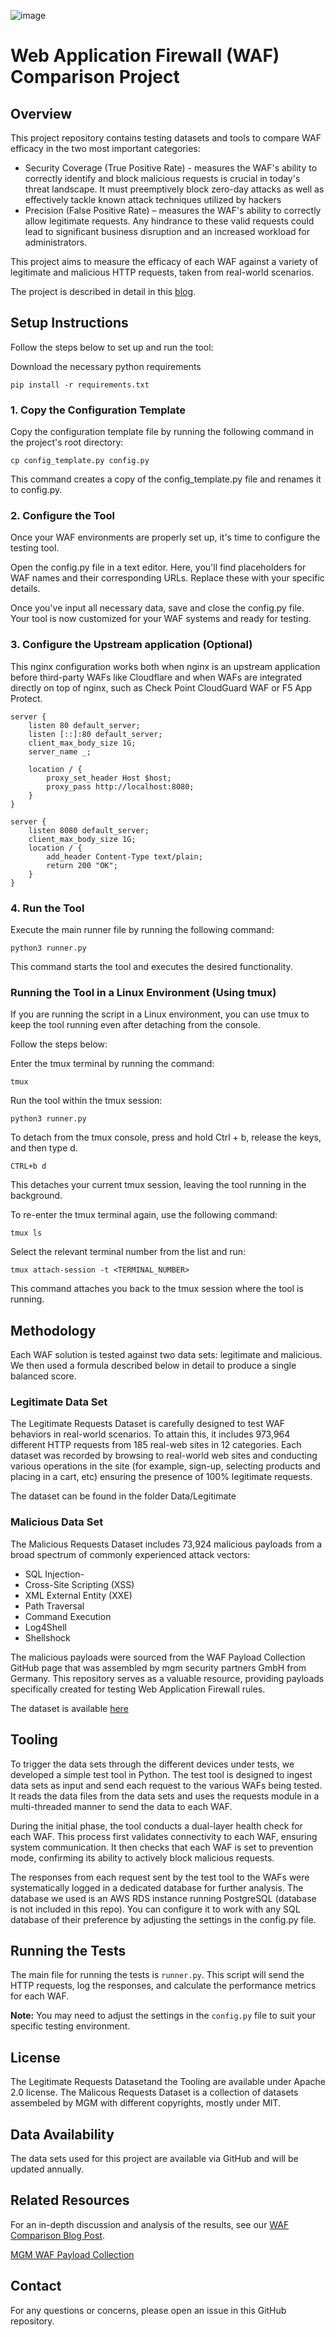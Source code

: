 ![image](https://github.com/openappsec/waf-comparison-project/assets/114033741/f0d16947-9c50-46ee-ac3f-1f17e42cc010)

# Web Application Firewall (WAF) Comparison Project

## Overview

This project repository contains testing datasets and tools to compare WAF efficacy in the two most important categories:

-	Security Coverage (True Positive Rate) - measures the WAF's ability to correctly identify and block malicious requests is crucial in today's threat landscape. It must preemptively block zero-day attacks as well as effectively tackle known attack techniques utilized by hackers
-	Precision (False Positive Rate) – measures the WAF's ability to correctly allow legitimate requests. Any hindrance to these valid requests could lead to significant business disruption and an increased workload for administrators.

This project aims to measure the efficacy of each WAF against a variety of legitimate and malicious HTTP requests, taken from real-world scenarios.

The project is described in detail in this [blog](https://www.openappsec.io/post/best-waf-solutions-in-2024-2025-real-world-comparison).


## Setup Instructions
Follow the steps below to set up and run the tool:

Download the necessary python requirements
```shell
pip install -r requirements.txt
```

### 1. Copy the Configuration Template
Copy the configuration template file by running the following command in the project's root directory:

```shell
cp config_template.py config.py
```
This command creates a copy of the config_template.py file and renames it to config.py.

### 2. Configure the Tool
Once your WAF environments are properly set up, it's time to configure the testing tool.

Open the config.py file in a text editor. Here, you'll find placeholders for WAF names and their corresponding URLs. Replace these with your specific details.

Once you've input all necessary data, save and close the config.py file. Your tool is now customized for your WAF systems and ready for testing.

### 3. Configure the Upstream application (Optional)

This nginx configuration works both when nginx is an upstream application before third-party WAFs like Cloudflare and when WAFs are integrated directly on top of nginx, such as Check Point CloudGuard WAF or F5 App Protect.

```nginx
server {
    listen 80 default_server;
    listen [::]:80 default_server;
    client_max_body_size 1G;
    server_name _;

    location / {
        proxy_set_header Host $host;
        proxy_pass http://localhost:8080;
    }
}

server {
    listen 8080 default_server;
    client_max_body_size 1G;
    location / {
        add_header Content-Type text/plain;
        return 200 "OK";
    }
}
```

### 4. Run the Tool
Execute the main runner file by running the following command:

   ```shell
   python3 runner.py 
   ```
This command starts the tool and executes the desired functionality.

### Running the Tool in a Linux Environment (Using tmux)
If you are running the script in a Linux environment, you can use tmux to keep the tool running even after detaching from the console.

Follow the steps below:

Enter the tmux terminal by running the command:

 ```shell
 tmux
 ```
Run the tool within the tmux session:

 ```shell
python3 runner.py 
```
To detach from the tmux console, press and hold Ctrl + b, release the keys, and then type d.

 ```
CTRL+b d
```
This detaches your current tmux session, leaving the tool running in the background.

To re-enter the tmux terminal again, use the following command:

```shell
tmux ls
```
Select the relevant terminal number from the list and run:

```shell
tmux attach-session -t <TERMINAL_NUMBER>
```
This command attaches you back to the tmux session where the tool is running.


## Methodology

Each WAF solution is tested against two data sets: legitimate and malicious. We then used a formula described below in detail to produce a single balanced score.

### Legitimate Data Set

The Legitimate Requests Dataset is carefully designed to test WAF behaviors in real-world scenarios. To attain this, it includes 973,964 different HTTP requests from 185 real-web sites in 12 categories. Each dataset was recorded by browsing to real-world web sites and conducting various operations in the site (for example, sign-up, selecting products and placing in a cart, etc) ensuring the presence of 100% legitimate requests.

The dataset can be found in the folder Data/Legitimate

### Malicious Data Set

The Malicious Requests Dataset includes 73,924 malicious payloads from a broad spectrum of commonly experienced attack vectors:
- SQL Injection-
- Cross-Site Scripting (XSS)
- XML External Entity (XXE)
- Path Traversal
- Command Execution
- Log4Shell
- Shellshock

The malicious payloads were sourced from the WAF Payload Collection GitHub page that was assembled by mgm security partners GmbH from Germany. This repository serves as a valuable resource, providing payloads specifically created for testing Web Application Firewall rules. 

The dataset is available [here](https://github.com/openappsec/mgm-web-attack-payloads)

## Tooling

To trigger the data sets through the different devices under tests, we developed a simple test tool in Python. The test tool is designed to ingest data sets as input and send each request to the various WAFs being tested. It reads the data files from the data sets and uses the requests module in a multi-threaded manner to send the data to each WAF. 

During the initial phase, the tool conducts a dual-layer health check for each WAF. This process first validates connectivity to each WAF, ensuring system communication. It then checks that each WAF is set to prevention mode, confirming its ability to actively block malicious requests.

The responses from each request sent by the test tool to the WAFs were systematically logged in a dedicated database for further analysis. The database we used is an AWS RDS instance running PostgreSQL (database is not included in this repo). You can configure it to work with any SQL database of their preference by adjusting the settings in the config.py file. 


## Running the Tests
The main file for running the tests is `runner.py`. This script will send the HTTP requests, log the responses, and calculate the performance metrics for each WAF.

**Note:** You may need to adjust the settings in the `config.py` file to suit your specific testing environment.

## License
The Legitimate Requests Datasetand the Tooling are available under Apache 2.0 license.
The Malicous Requests Dataset is a collection of datasets assembeled by MGM with different copyrights, mostly under MIT.

## Data Availability
The data sets used for this project are available via GitHub and will be updated annually.

## Related Resources
For an in-depth discussion and analysis of the results, see our [WAF Comparison Blog Post](https://www.openappsec.io/post/best-waf-solutions-in-2024-2025-real-world-comparison).

[MGM WAF Payload Collection](https://github.com/mgm-sp/WAF-Payload-Collection)


## Contact
For any questions or concerns, please open an issue in this GitHub repository.
